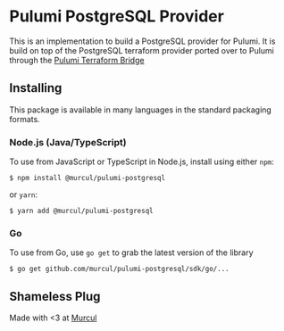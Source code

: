 # Pulumi PostgreSQL Provider

This is an implementation to build a PostgreSQL provider for Pulumi. It is build on top of the PostgreSQL terraform provider ported over to Pulumi through the [Pulumi Terraform Bridge](https://github.com/pulumi/pulumi-tf-provider-boilerplate)

## Installing

This package is available in many languages in the standard packaging formats.

### Node.js (Java/TypeScript)

To use from JavaScript or TypeScript in Node.js, install using either `npm`:

    $ npm install @murcul/pulumi-postgresql

or `yarn`:

    $ yarn add @murcul/pulumi-postgresql

### Go

To use from Go, use `go get` to grab the latest version of the library

    $ go get github.com/murcul/pulumi-postgresql/sdk/go/...

## Shameless Plug

Made with <3 at [Murcul](https://www.murcul.com)
